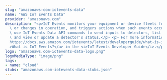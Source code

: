 ```yaml
---
slug: "amazonaws-com-iotevents-data"
name: "AWS IoT Events Data"
provider: "amazonaws.com"
description: "<p>IoT Events monitors your equipment or device fleets for failures\
  \ or changes in operation, and triggers actions when such events occur. You can\
  \ use IoT Events Data API commands to send inputs to detectors, list detectors,\
  \ and view or update a detector's status.</p> <p> For more information, see <a href=\"\
  https://docs.aws.amazon.com/iotevents/latest/developerguide/what-is-iotevents.html\"\
  >What is IoT Events?</a> in the <i>IoT Events Developer Guide</i>.</p>"
logo: "amazonaws.com-iotevents-data-logo.png"
logoMediaType: "image/png"
tags:
- name: "cloud"
stubs: "amazonaws.com-iotevents-data-stubs.json"
---
```

